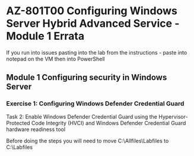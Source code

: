 # AZ-801T00 Configuring Windows Server Hybrid Advanced Service - Module 1 Errata

If you run into issues pasting into the lab from the instructions - paste into notepad on the VM then into PowerShell<br>

## Module 1 Configuring security in Windows Server

### Exercise 1: Configuring Windows Defender Credential Guard

Task 2: Enable Windows Defender Credential Guard using the Hypervisor-Protected Code Integrity (HVCI) and Windows Defender Credential Guard hardware readiness tool<br>

Before doing the steps you will need to move C:\Allfiles\Labfiles to C:\Labfiles<br>
